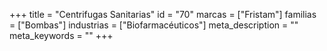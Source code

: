 +++
title = "Centrifugas Sanitarias"
id = "70"
marcas = ["Fristam"]
familias = ["Bombas"]
industrias = ["Biofarmacéuticos"]
meta_description = ""
meta_keywords = ""
+++
